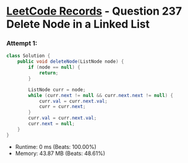 # [LeetCode Records](../../README.md) - Question 237 Delete Node in a Linked List

### Attempt 1: 
```java
class Solution {
    public void deleteNode(ListNode node) {
        if (node == null) {
            return;
        }

        ListNode curr = node;
        while (curr.next != null && curr.next.next != null) {
            curr.val = curr.next.val;
            curr = curr.next;
        }
        curr.val = curr.next.val;
        curr.next = null;
    }
}
```
- Runtime: 0 ms (Beats: 100.00%)
- Memory: 43.87 MB (Beats: 48.61%)

<br>
